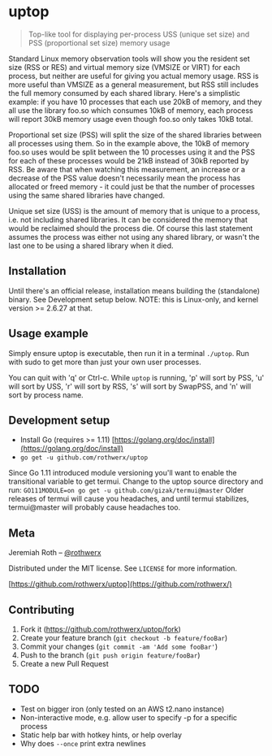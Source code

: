 # uptop
> Top-like tool for displaying per-process USS (unique set size) and PSS (proportional set size) memory usage

Standard Linux memory observation tools will show you the resident set size (RSS or RES) and virtual memory size (VMSIZE or VIRT) for each process, but neither are useful for giving you actual memory usage. RSS is more useful than VMSIZE as a general measurement, but RSS still includes the full memory consumed by each shared library. Here's a simplistic example: if you have 10 processes that each use 20kB of memory, and they all use the library foo.so which consumes 10kB of memory, each process will report 30kB memory usage even though foo.so only takes 10kB total.

Proportional set size (PSS) will split the size of the shared libraries between all processes using them. So in the example above, the 10kB of memory foo.so uses would be split between the 10 processes using it and the PSS for each of these processes would be 21kB instead of 30kB reported by RSS. Be aware that when watching this measurement, an increase or a decrease of the PSS value doesn't necessarily mean the process has allocated or freed memory - it could just be that the number of processes using the same shared libraries have changed.

Unique set size (USS) is the amount of memory that is unique to a process, i.e. not including shared libraries. It can be considered the memory that would be reclaimed should the process die. Of course this last statement assumes the process was either not using any shared library, or wasn't the last one to be using a shared library when it died.

## Installation

Until there's an official release, installation means building the (standalone) binary. See Development setup below. NOTE: this is Linux-only, and kernel version >= 2.6.27 at that.

## Usage example

Simply ensure uptop is executable, then run it in a terminal `./uptop`. Run with sudo to get more than just your own user processes.

You can quit with 'q' or Ctrl-c. While `uptop` is running, 'p' will sort by PSS, 'u' will sort by USS, 'r' will sort by RSS, 's' will sort by SwapPSS, and 'n' will sort by process name.

## Development setup

* Install Go (requires >= 1.11) [https://golang.org/doc/install](https://golang.org/doc/install)
* `go get -u github.com/rothwerx/uptop`

Since Go 1.11 introduced module versioning you'll want to enable the transitional variable to get termui. Change to the uptop source directory and run:
`GO111MODULE=on go get -u github.com/gizak/termui@master`
Older releases of termui will cause you headaches, and until termui stabilizes, termui@master will probably cause headaches too.


## Meta

Jeremiah Roth – [@rothwerx](https://twitter.com/rothwerx)

Distributed under the MIT license. See ``LICENSE`` for more information.

[https://github.com/rothwerx/uptop](https://github.com/rothwerx/)


## Contributing

1. Fork it (<https://github.com/rothwerx/uptop/fork>)
2. Create your feature branch (`git checkout -b feature/fooBar`)
3. Commit your changes (`git commit -am 'Add some fooBar'`)
4. Push to the branch (`git push origin feature/fooBar`)
5. Create a new Pull Request

## TODO
* Test on bigger iron (only tested on an AWS t2.nano instance)
* Non-interactive mode, e.g. allow user to specify -p <pid> for a specific process
* Static help bar with hotkey hints, or help overlay
* Why does `--once` print extra newlines
